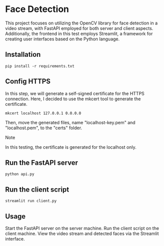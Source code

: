 # Face Detection

This project focuses on utilizing the OpenCV library for face detection in a video stream, with FastAPI employed for both server and client aspects. Additionally, the frontend in this test employs Streamlit, a framework for creating user interfaces based on the Python language.


## Installation

```
pip install -r requirements.txt
```

## Config HTTPS
In this step, we will generate a self-signed certificate for the HTTPS connection.
Here, I decided to use the mkcert tool to generate the certificate.
```
mkcert localhost 127.0.0.1 0.0.0.0
```
Then, move the generated files, name "localhost-key.pem" and "localhost.pem", to the "certs" folder.

> [!Note]
> In this testing, the certificate is generated for the localhost only.

## Run the FastAPI server
```
python api.py
```

## Run the client script
```
streamlit run client.py
```

## Usage
Start the FastAPI server on the server machine.
Run the client script on the client machine.
View the video stream and detected faces via the Streamlit interface.
